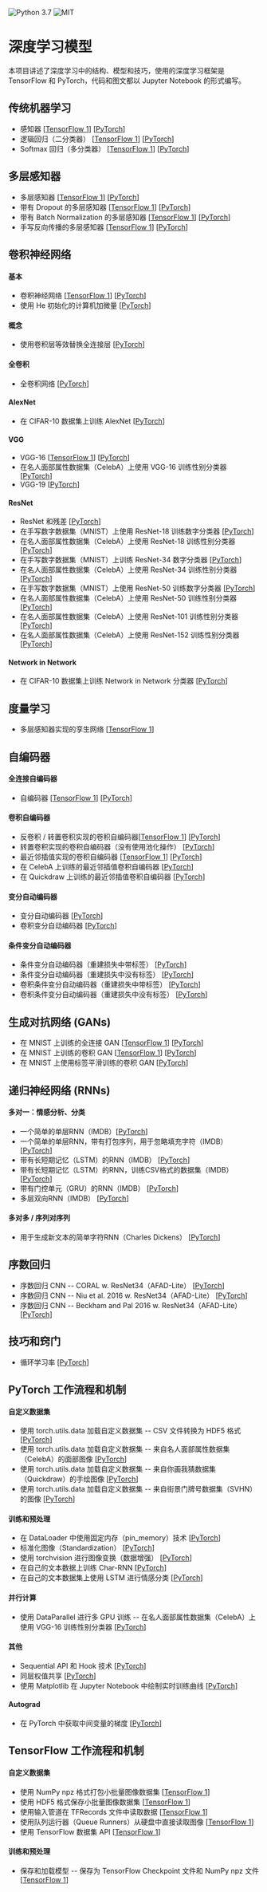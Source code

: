 ![Python 3.7](https://img.shields.io/badge/Python-3.7-blue.svg)
![MIT](https://img.shields.io/badge/license-MIT-blue.svg)

# 深度学习模型

本项目讲述了深度学习中的结构、模型和技巧，使用的深度学习框架是 TensorFlow 和 PyTorch，代码和图文都以 Jupyter Notebook 的形式编写。

## 传统机器学习

- 感知器 [[TensorFlow 1](tensorflow1_ipynb/basic-ml/perceptron.ipynb)] [[PyTorch](pytorch_ipynb/basic-ml/perceptron.ipynb)]
- 逻辑回归（二分类器） [[TensorFlow 1](tensorflow1_ipynb/basic-ml/logistic-regression.ipynb)] [[PyTorch](pytorch_ipynb/basic-ml/logistic-regression.ipynb)]
- Softmax 回归（多分类器） [[TensorFlow 1](tensorflow1_ipynb/basic-ml/softmax-regression.ipynb)] [[PyTorch](pytorch_ipynb/basic-ml/softmax-regression.ipynb)]

## 多层感知器

- 多层感知器 [[TensorFlow 1](tensorflow1_ipynb/mlp/mlp-basic.ipynb)] [[PyTorch](pytorch_ipynb/mlp/mlp-basic.ipynb)]
- 带有 Dropout 的多层感知器 [[TensorFlow 1](tensorflow1_ipynb/mlp/mlp-dropout.ipynb)] [[PyTorch](pytorch_ipynb/mlp/mlp-dropout.ipynb)]
- 带有 Batch Normalization 的多层感知器 [[TensorFlow 1](tensorflow1_ipynb/mlp/mlp-batchnorm.ipynb)] [[PyTorch](pytorch_ipynb/mlp/mlp-batchnorm.ipynb)]
- 手写反向传播的多层感知器 [[TensorFlow 1](tensorflow1_ipynb/mlp/mlp-lowlevel.ipynb)] [[PyTorch](pytorch_ipynb/mlp/mlp-fromscratch__sigmoid-mse.ipynb)]

## 卷积神经网络

#### 基本

- 卷积神经网络 [[TensorFlow 1](tensorflow1_ipynb/cnn/cnn-basic.ipynb)] [[PyTorch](pytorch_ipynb/cnn/cnn-basic.ipynb)]
- 使用 He 初始化的计算机加微量  [[PyTorch](pytorch_ipynb/cnn/cnn-he-init.ipynb)]

#### 概念

- 使用卷积层等效替换全连接层 [[PyTorch](pytorch_ipynb/cnn/fc-to-conv.ipynb)]

#### 全卷积

- 全卷积网络 [[PyTorch](pytorch_ipynb/cnn/cnn-allconv.ipynb)]

#### AlexNet

- 在 CIFAR-10 数据集上训练 AlexNet [[PyTorch](pytorch_ipynb/cnn/cnn-alexnet-cifar10.ipynb)]

#### VGG

- VGG-16 [[TensorFlow 1](tensorflow1_ipynb/cnn/cnn-vgg16.ipynb)] [[PyTorch](pytorch_ipynb/cnn/cnn-vgg16.ipynb)]
- 在名人面部属性数据集（CelebA）上使用 VGG-16 训练性别分类器 [[PyTorch](pytorch_ipynb/cnn/cnn-vgg16-celeba.ipynb)]
- VGG-19 [[PyTorch](pytorch_ipynb/cnn/cnn-vgg19.ipynb)]

#### ResNet

- ResNet 和残差 [[PyTorch](pytorch_ipynb/cnn/resnet-ex-1.ipynb)]
- 在手写数字数据集（MNIST）上使用 ResNet-18 训练数字分类器 [[PyTorch](pytorch_ipynb/cnn/cnn-resnet18-mnist.ipynb)]
- 在名人面部属性数据集（CelebA）上使用 ResNet-18 训练性别分类器 [[PyTorch](pytorch_ipynb/cnn/cnn-resnet18-celeba-dataparallel.ipynb)]
- 在手写数字数据集（MNIST）上训练 ResNet-34 数字分类器 [[PyTorch](pytorch_ipynb/cnn/cnn-resnet34-mnist.ipynb)]
- 在名人面部属性数据集（CelebA）上使用 ResNet-34 训练性别分类器 [[PyTorch](pytorch_ipynb/cnn/cnn-resnet34-celeba-dataparallel.ipynb)]
- 在手写数字数据集（MNIST）上使用 ResNet-50 训练数字分类器 [[PyTorch](pytorch_ipynb/cnn/cnn-resnet50-mnist.ipynb)]
- 在名人面部属性数据集（CelebA）上使用 ResNet-50 训练性别分类器 [[PyTorch](pytorch_ipynb/cnn/cnn-resnet50-celeba-dataparallel.ipynb)]
- 在名人面部属性数据集（CelebA）上使用 ResNet-101 训练性别分类器 [[PyTorch](pytorch_ipynb/cnn/cnn-resnet101-celeba.ipynb)]
- 在名人面部属性数据集（CelebA）上使用 ResNet-152 训练性别分类器 [[PyTorch](pytorch_ipynb/cnn/cnn-resnet152-celeba.ipynb)]

#### Network in Network

- 在 CIFAR-10 数据集上训练 Network in Network 分类器 [[PyTorch](pytorch_ipynb/cnn/nin-cifar10.ipynb)] 

## 度量学习

- 多层感知器实现的孪生网络 [[TensorFlow 1](tensorflow1_ipynb/metric/siamese-1.ipynb)]

## 自编码器

#### 全连接自编码器

- 自编码器 [[TensorFlow 1](tensorflow1_ipynb/autoencoder/ae-basic.ipynb)] [[PyTorch](pytorch_ipynb/autoencoder/ae-basic.ipynb)]

#### 卷积自编码器

- 反卷积 / 转置卷积实现的卷积自编码器[[TensorFlow 1](tensorflow1_ipynb/autoencoder/ae-deconv.ipynb)] [[PyTorch](pytorch_ipynb/autoencoder/ae-deconv.ipynb)]
- 转置卷积实现的卷积自编码器（没有使用池化操作） [[PyTorch](pytorch_ipynb/autoencoder/ae-deconv-nopool.ipynb)]
- 最近邻插值实现的卷积自编码器 [[TensorFlow 1](tensorflow1_ipynb/autoencoder/ae-conv-nneighbor.ipynb)] [[PyTorch](pytorch_ipynb/autoencoder/ae-conv-nneighbor.ipynb)]
- 在 CelebA 上训练的最近邻插值卷积自编码器 [[PyTorch](pytorch_ipynb/autoencoder/ae-conv-nneighbor-celeba.ipynb)]
- 在 Quickdraw 上训练的最近邻插值卷积自编码器 [[PyTorch](pytorch_ipynb/autoencoder/ae-conv-nneighbor-quickdraw-1.ipynb)]

#### 变分自动编码器

- 变分自动编码器 [[PyTorch](pytorch_ipynb/autoencoder/ae-var.ipynb)]
- 卷积变分自动编码器 [[PyTorch](pytorch_ipynb/autoencoder/ae-conv-var.ipynb)]

#### 条件变分自动编码器

- 条件变分自动编码器（重建损失中带标签） [[PyTorch](pytorch_ipynb/autoencoder/ae-cvae.ipynb)]
- 条件变分自动编码器（重建损失中没有标签） [[PyTorch](pytorch_ipynb/autoencoder/ae-cvae_no-out-concat.ipynb)]
- 卷积条件变分自动编码器（重建损失中带标签） [[PyTorch](pytorch_ipynb/autoencoder/ae-cnn-cvae.ipynb)]
- 卷积条件变分自动编码器（重建损失中没有标签） [[PyTorch](pytorch_ipynb/autoencoder/ae-cnn-cvae_no-out-concat.ipynb)]

## 生成对抗网络 (GANs)

- 在 MNIST 上训练的全连接 GAN [[TensorFlow 1](tensorflow1_ipynb/gan/gan.ipynb)] [[PyTorch](pytorch_ipynb/gan/gan.ipynb)]
- 在 MNIST 上训练的卷积 GAN [[TensorFlow 1](tensorflow1_ipynb/gan/gan-conv.ipynb)] [[PyTorch](pytorch_ipynb/gan/gan-conv.ipynb)]
- 在 MNIST 上使用标签平滑训练的卷积 GAN [[PyTorch](pytorch_ipynb/gan/gan-conv-smoothing.ipynb)]

## 递归神经网络 (RNNs)

#### 多对一：情感分析、分类

- 一个简单的单层RNN（IMDB）[[PyTorch](pytorch_ipynb/rnn/rnn_simple_imdb.ipynb)]
- 一个简单的单层RNN，带有打包序列，用于忽略填充字符（IMDB） [[PyTorch](pytorch_ipynb/rnn/rnn_simple_packed_imdb.ipynb)]
- 带有长短期记忆（LSTM）的RNN（IMDB） [[PyTorch](pytorch_ipynb/rnn/rnn_lstm_packed_imdb.ipynb)]
- 带有长短期记忆（LSTM）的RNN，训练CSV格式的数据集（IMDB）[[PyTorch](pytorch_ipynb/rnn/rnn_lstm_packed_own_csv_imdb.ipynb)]
- 带有门控单元（GRU）的RNN（IMDB） [[PyTorch](pytorch_ipynb/rnn/rnn_gru_packed_imdb.ipynb)]
- 多层双向RNN（IMDB） [[PyTorch](pytorch_ipynb/rnn/rnn_gru_packed_imdb.ipynb)]

#### 多对多 / 序列对序列

- 用于生成新文本的简单字符RNN（Charles Dickens） [[PyTorch](pytorch_ipynb/rnn/char_rnn-charlesdickens.ipynb)]

## 序数回归

- 序数回归 CNN -- CORAL w. ResNet34（AFAD-Lite） [[PyTorch](pytorch_ipynb/ordinal/ordinal-cnn-coral-afadlite.ipynb)]
- 序数回归 CNN -- Niu et al. 2016 w. ResNet34（AFAD-Lite） [[PyTorch](pytorch_ipynb/ordinal/ordinal-cnn-niu-afadlite.ipynb)]
- 序数回归 CNN -- Beckham and Pal 2016 w. ResNet34（AFAD-Lite） [[PyTorch](pytorch_ipynb/ordinal/ordinal-cnn-niu-afadlite.ipynb)]

## 技巧和窍门

- 循环学习率 [[PyTorch](pytorch_ipynb/tricks/cyclical-learning-rate.ipynb)]

## PyTorch 工作流程和机制

#### 自定义数据集

- 使用 torch.utils.data 加载自定义数据集 -- CSV 文件转换为 HDF5 格式 [[PyTorch](pytorch_ipynb/mechanics/custom-data-loader-csv.ipynb)]
- 使用 torch.utils.data 加载自定义数据集 -- 来自名人面部属性数据集（CelebA）的面部图像 [[PyTorch](pytorch_ipynb/mechanics/custom-data-loader-celeba.ipynb)]
- 使用 torch.utils.data 加载自定义数据集 -- 来自你画我猜数据集（Quickdraw）的手绘图像 [[PyTorch](pytorch_ipynb/mechanics/custom-data-loader-quickdraw.ipynb)]
- 使用 torch.utils.data 加载自定义数据集 -- 来自街景门牌号数据集（SVHN）的图像 [[PyTorch](pytorch_ipynb/mechanics/custom-data-loader-svhn.ipynb)]

#### 训练和预处理

- 在 DataLoader 中使用固定内存（pin_memory）技术 [[PyTorch](pytorch_ipynb/cnn/cnn-resnet34-cifar10-pinmem.ipynb)]
- 标准化图像（Standardization） [[PyTorch](pytorch_ipynb/cnn/cnn-standardized.ipynb)]
- 使用 torchvision 进行图像变换（数据增强） [[PyTorch](pytorch_ipynb/mechanics/torchvision-transform-examples.ipynb)]
- 在自己的文本数据上训练 Char-RNN [[PyTorch](pytorch_ipynb/rnn/char_rnn-charlesdickens.ipynb)]
- 在自己的文本数据集上使用 LSTM 进行情感分类 [[PyTorch](pytorch_ipynb/rnn/rnn_lstm_packed_own_csv_imdb.ipynb)]

#### 并行计算

- 使用 DataParallel 进行多 GPU 训练 -- 在名人面部属性数据集（CelebA）上使用 VGG-16 训练性别分类器 [[PyTorch](pytorch_ipynb/cnn/cnn-vgg16-celeba-data-parallel.ipynb)]

#### 其他

- Sequential API 和 Hook 技术  [[PyTorch](pytorch_ipynb/mechanics/mlp-sequential.ipynb)]
- 同层权值共享  [[PyTorch](pytorch_ipynb/mechanics/cnn-weight-sharing.ipynb)]
- 使用 Matplotlib 在 Jupyter Notebook 中绘制实时训练曲线 [[PyTorch](pytorch_ipynb/mechanics/plot-jupyter-matplotlib.ipynb)]

#### Autograd

- 在 PyTorch 中获取中间变量的梯度 [[PyTorch](pytorch_ipynb/mechanics/manual-gradients.ipynb)]

## TensorFlow 工作流程和机制

#### 自定义数据集

- 使用 NumPy npz 格式打包小批量图像数据集 [[TensorFlow 1](tensorflow1_ipynb/mechanics/image-data-chunking-npz.ipynb)]
- 使用 HDF5 格式保存小批量图像数据集 [[TensorFlow 1](tensorflow1_ipynb/mechanics/image-data-chunking-hdf5.ipynb)]
- 使用输入管道在 TFRecords 文件中读取数据 [[TensorFlow 1](tensorflow1_ipynb/mechanics/tfrecords.ipynb)]
- 使用队列运行器（Queue Runners）从硬盘中直接读取图像 [[TensorFlow 1](tensorflow1_ipynb/mechanics/file-queues.ipynb)]
- 使用 TensorFlow 数据集 API [[TensorFlow 1](tensorflow1_ipynb/mechanics/dataset-api.ipynb)]

#### 训练和预处理

- 保存和加载模型 -- 保存为 TensorFlow Checkpoint 文件和 NumPy npz 文件 [[TensorFlow 1](tensorflow1_ipynb/mechanics/saving-and-reloading-models.ipynb)]
